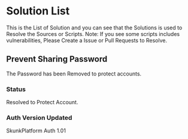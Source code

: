# Solution List

This is the List of Solution and you can see that the Solutions is used to Resolve the Sources or Scripts.
Note: If you see some scripts includes vulnerabilities, Please Create a Issue or Pull Requests to Resolve.

## Prevent Sharing Password
The Password has been Removed to protect accounts.

### Status
Resolved to Protect Account.

### Auth Version Updated
SkunkPlatform Auth 1.01
